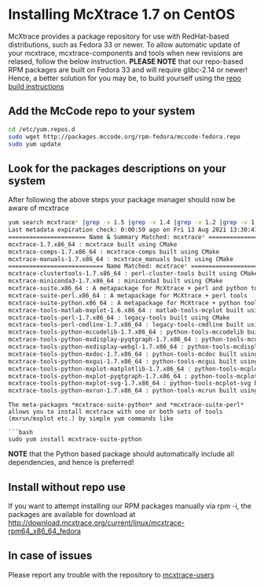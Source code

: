 # Installing McXtrace 1.7 on CentOS

McXtrace provides a package repository for use with RedHat-based distributions, such as Fedora 33 or newer. To allow automatic update of your mcxtrace, mcxtrace-components and tools when new revisions are relased, follow the below instruction. **PLEASE NOTE** that our repo-based RPM packages are built on Fedora 33 and will require glibc-2.14 or newer! Hence, a better solution for you may be, to build yourself using the [repo build instructions](https://github.com/McXtraceMcXtrace/McCode/wiki/Building-McStas-McXtrace)


## Add the McCode repo to your system
```bash
cd /etc/yum.repos.d
sudo wget http://packages.mccode.org/rpm-fedora/mccode-fedora.repo
sudo yum update
```

## Look for the packages descriptions on your system
After following the above steps your package manager should now be aware of mcxtrace
```bash
yum search mcxtrace* |grep -v 1.5 |grep -v 1.4 |grep -v 1.2 |grep -v 1.1
Last metadata expiration check: 0:00:59 ago on Fri 13 Aug 2021 13:30:41 UTC.
====================== Name & Summary Matched: mcxtrace* =======================
mcxtrace-1.7.x86_64 : mcxtrace built using CMake
mcxtrace-comps-1.7.x86_64 : mcxtrace-comps built using CMake
mcxtrace-manuals-1.7.x86_64 : mcxtrace_manuals built using CMake
=========================== Name Matched: mcxtrace* ============================
mcxtrace-clustertools-1.7.x86_64 : perl-cluster-tools built using CMake
mcxtrace-miniconda3-1.7.x86_64 : miniconda3 built using CMake
mcxtrace-suite.x86_64 : A metapackage for McXtrace + perl and python tools
mcxtrace-suite-perl.x86_64 : A metapackage for McXtrace + perl tools
mcxtrace-suite-python.x86_64 : A metapackage for McXtrace + python tools
mcxtrace-tools-matlab-mxplot-1.6.x86_64 : matlab-tools-mcplot built using CMake
mcxtrace-tools-perl-1.7.x86_64 : legacy-tools built using CMake
mcxtrace-tools-perl-cmdline-1.7.x86_64 : legacy-tools-cmdline built using CMake
mcxtrace-tools-python-mccodelib-1.7.x86_64 : python-tools-mccodelib built using CMake
mcxtrace-tools-python-mxdisplay-pyqtgraph-1.7.x86_64 : python-tools-mcdisplay-pyqtgraph built using CMake
mcxtrace-tools-python-mxdisplay-webgl-1.7.x86_64 : python-tools-mcdisplay-webgl built using CMake
mcxtrace-tools-python-mxdoc-1.7.x86_64 : python-tools-mcdoc built using CMake
mcxtrace-tools-python-mxgui-1.7.x86_64 : python-tools-mcgui built using CMake
mcxtrace-tools-python-mxplot-matplotlib-1.7.x86_64 : python-tools-mcplot built using CMake
mcxtrace-tools-python-mxplot-pyqtgraph-1.7.x86_64 : python-tools-mcplot-pyqtgraph built using CMake
mcxtrace-tools-python-mxplot-svg-1.7.x86_64 : python-tools-mcplot-svg built using CMake
mcxtrace-tools-python-mxrun-1.7.x86_64 : python-tools-mcrun built using CMake
```
```
The meta-packages *mcxtrace-suite-python* and *mcxtrace-suite-perl* allows you to install mcxtrace with one or both sets of tools (mxrun/mxplot etc.) by simple yum commands like

```bash
sudo yum install mcxtrace-suite-python
```

**NOTE** that the Python based package should automatically include
all dependencies, and hence is preferred!

## Install without repo use
If you want to attempt installing our RPM packages manually via rpm -i, the packages are available for download at http://download.mcxtrace.org/current/linux/mcxtrace-rpm64_x86_64_fedora

## In case of issues
Please report any trouble with the repository to [mcxtrace-users](mailto:mcstas-users@mcxtrace.org)

